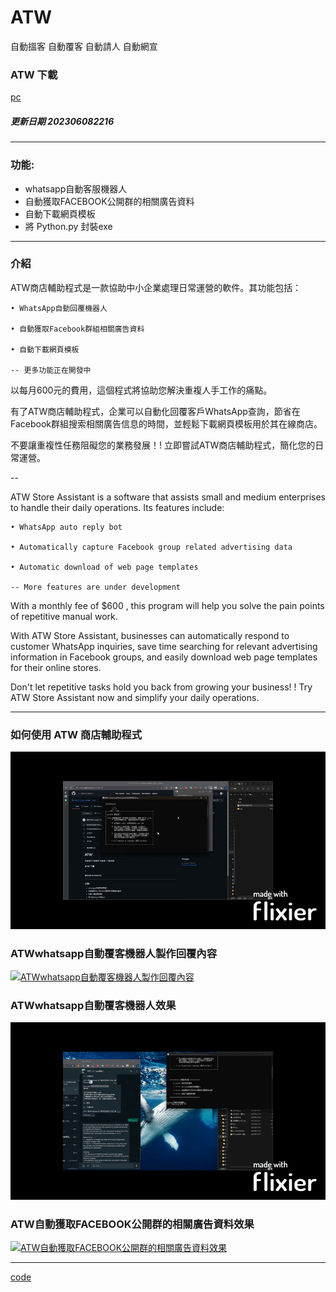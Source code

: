 # ATW

  自動搵客 自動覆客 自動請人 自動網宣


### ATW 下載

[pc](https://github.com/98672794/ATW/raw/main/ATW202306082216.exe)



##### 更新日期 202306082216 

---


### 功能:

  - whatsapp自動客服機器人
  - 自動獲取FACEBOOK公開群的相關廣告資料
  - 自動下載網頁模板
  - 將 Python.py 封裝exe


---

### 介紹

ATW商店輔助程式是一款協助中小企業處理日常運營的軟件。其功能包括：

    • WhatsApp自動回覆機器人
    
    • 自動獲取Facebook群組相關廣告資料
    
    • 自動下載網頁模板

    -- 更多功能正在開發中


以每月600元的費用，這個程式將協助您解決重複人手工作的痛點。

有了ATW商店輔助程式，企業可以自動化回覆客戶WhatsApp查詢，節省在Facebook群組搜索相關廣告信息的時間，並輕鬆下載網頁模板用於其在線商店。

不要讓重複性任務阻礙您的業務發展！! 立即嘗試ATW商店輔助程式，簡化您的日常運營。

--


ATW Store Assistant is a software that assists small and medium enterprises to handle their daily operations. Its features include:

    • WhatsApp auto reply bot

    • Automatically capture Facebook group related advertising data

    • Automatic download of web page templates

    -- More features are under development
    
With a monthly fee of $600 , this program will help you solve the pain points of repetitive manual work.

With ATW Store Assistant, businesses can automatically respond to customer WhatsApp inquiries, save time searching for relevant advertising information in Facebook groups, and easily download web page templates for their online stores.

Don't let repetitive tasks hold you back from growing your business! ! Try ATW Store Assistant now and simplify your daily operations.







---

### 如何使用 ATW 商店輔助程式

[![如何使用 ATW 商店輔助程式](如何使用ATW商店輔助程式.gif)](https://youtu.be/WT7Zqc2Nz-0)

### ATWwhatsapp自動覆客機器人製作回覆內容

[![ATWwhatsapp自動覆客機器人製作回覆內容](如何ATWwhatsapp自動覆客機器人製作回覆內容.gif)](https://youtu.be/oeH-6f059Nw)

### ATWwhatsapp自動覆客機器人效果

[![ATWwhatsapp自動覆客機器人效果](如何ATWwhatsapp自動覆客機器人效果.gif)](https://youtu.be/-md4UpC3Fnk)

### ATW自動獲取FACEBOOK公開群的相關廣告資料效果

[![ATW自動獲取FACEBOOK公開群的相關廣告資料效果](如何ATW自動獲取FACEBOOK公開群的相關廣告資料效果.gif)](https://youtu.be/OSPR32X_sME)



---


[code](https://github.com/98672794/_atw)
